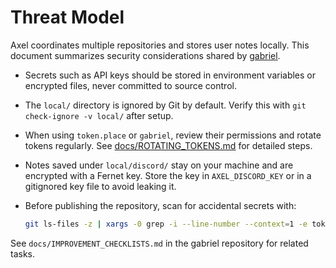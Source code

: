 # Threat Model

Axel coordinates multiple repositories and stores user notes locally. This document summarizes security considerations shared by [gabriel](https://github.com/futuroptimist/gabriel).

- Secrets such as API keys should be stored in environment variables or encrypted files, never committed to source control.
- The `local/` directory is ignored by Git by default. Verify this with `git check-ignore -v local/` after setup.
- When using `token.place` or `gabriel`, review their permissions and rotate tokens regularly. See [docs/ROTATING_TOKENS.md](ROTATING_TOKENS.md) for detailed steps.
- Notes saved under `local/discord/` stay on your machine and are encrypted with a Fernet key.
  Store the key in `AXEL_DISCORD_KEY` or in a gitignored key file to avoid leaking it.
- Before publishing the repository, scan for accidental secrets with:

  ```bash
  git ls-files -z | xargs -0 grep -i --line-number --context=1 -e token -e secret -e password
  ```

See `docs/IMPROVEMENT_CHECKLISTS.md` in the gabriel repository for related tasks.
